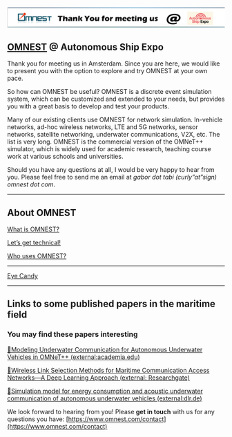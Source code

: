 
![](titlebar.png)
## <a href="https://www.omnest.com" target="_blank">OMNEST</a> @ Autonomous Ship Expo

Thank you for meeting us in Amsterdam. Since you are here, we would like to present you with the option to explore and try OMNEST at your own pace.

So how can OMNEST be useful? OMNEST is a discrete event simulation system, which can be customized and extended to your needs, but provides you with a great basis to develop and test your products. 

Many of our existing clients use OMNEST for network simulation. In-vehicle networks, ad-hoc wireless networks, LTE and 5G networks, sensor networks, satellite networking, underwater communications, V2X, etc. The list is very long. OMNEST is the commercial version of the OMNeT++ simulator, which is widely used for academic research, teaching course work at various schools and universities. 

Should you have any questions at all, I would be very happy to hear from you. Please feel free to send me an email at *gabor dot tabi (curly”at”sign) omnest dot com*. 

---

## About OMNEST

[What is OMNEST?](whatisomnest.html)

[Let’s get technical!](letsgettechnical.html)

[Who uses OMNEST?](whousesomnest.html)

---

[Eye Candy](eyecandy.html)

---

## Links to some published papers in the maritime field

### You may find these papers interesting

<a href="https://www.academia.edu/88657617/Modeling_Underwater_Communication_for_Autonomous_Underwater_Vehicles_in_OMNeT_" target="_blank">📃Modeling Underwater Communication for Autonomous Underwater Vehicles in OMNeT++ (external:academia.edu)</a>

<a href="https://www.researchgate.net/publication/366700608_Wireless_Link_Selection_Methods_for_Maritime_Communication_Access_Networks-A_Deep_Learning_Approach" target="_blank">📃Wireless Link Selection Methods for Maritime Communication Access Networks—A Deep Learning Approach (external: Researchgate)</a>

<a href="https://elib.dlr.de/146452/" target="_blank">📃Simulation model for energy consumption and acoustic underwater communication of autonomous underwater vehicles (external:dlr.de)</a>

We look forward to hearing from you! Please **get in touch** with us for any questions you have: 
[https://www.omnest.com/contact](https://www.omnest.com/contact)